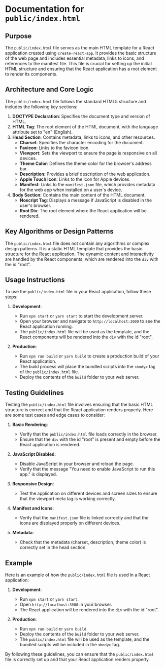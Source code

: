 # Documentation for `public/index.html`

## Purpose
The `public/index.html` file serves as the main HTML template for a React application created using `create-react-app`. It provides the basic structure of the web page and includes essential metadata, links to icons, and references to the manifest file. This file is crucial for setting up the initial HTML structure and ensuring that the React application has a root element to render its components.

## Architecture and Core Logic
The `public/index.html` file follows the standard HTML5 structure and includes the following key sections:

1. **DOCTYPE Declaration**: Specifies the document type and version of HTML.
2. **HTML Tag**: The root element of the HTML document, with the language attribute set to "en" (English).
3. **Head Section**: Contains metadata, links to icons, and other resources.
   - **Charset**: Specifies the character encoding for the document.
   - **Favicon**: Links to the favicon icon.
   - **Viewport**: Sets the viewport to ensure the page is responsive on all devices.
   - **Theme Color**: Defines the theme color for the browser's address bar.
   - **Description**: Provides a brief description of the web application.
   - **Apple Touch Icon**: Links to the icon for Apple devices.
   - **Manifest**: Links to the `manifest.json` file, which provides metadata for the web app when installed on a user's device.
4. **Body Section**: Contains the main content of the HTML document.
   - **Noscript Tag**: Displays a message if JavaScript is disabled in the user's browser.
   - **Root Div**: The root element where the React application will be rendered.

## Key Algorithms or Design Patterns
The `public/index.html` file does not contain any algorithms or complex design patterns. It is a static HTML template that provides the basic structure for the React application. The dynamic content and interactivity are handled by the React components, which are rendered into the `div` with the id "root".

## Usage Instructions
To use the `public/index.html` file in your React application, follow these steps:

1. **Development**:
   - Run `npm start` or `yarn start` to start the development server.
   - Open your browser and navigate to `http://localhost:3000` to see the React application running.
   - The `public/index.html` file will be used as the template, and the React components will be rendered into the `div` with the id "root".

2. **Production**:
   - Run `npm run build` or `yarn build` to create a production build of your React application.
   - The build process will place the bundled scripts into the `<body>` tag of the `public/index.html` file.
   - Deploy the contents of the `build` folder to your web server.

## Testing Guidelines
Testing the `public/index.html` file involves ensuring that the basic HTML structure is correct and that the React application renders properly. Here are some test cases and edge cases to consider:

1. **Basic Rendering**:
   - Verify that the `public/index.html` file loads correctly in the browser.
   - Ensure that the `div` with the id "root" is present and empty before the React application is rendered.

2. **JavaScript Disabled**:
   - Disable JavaScript in your browser and reload the page.
   - Verify that the message "You need to enable JavaScript to run this app." is displayed.

3. **Responsive Design**:
   - Test the application on different devices and screen sizes to ensure that the viewport meta tag is working correctly.

4. **Manifest and Icons**:
   - Verify that the `manifest.json` file is linked correctly and that the icons are displayed properly on different devices.

5. **Metadata**:
   - Check that the metadata (charset, description, theme color) is correctly set in the head section.

## Example
Here is an example of how the `public/index.html` file is used in a React application:

1. **Development**:
   - Run `npm start` or `yarn start`.
   - Open `http://localhost:3000` in your browser.
   - The React application will be rendered into the `div` with the id "root".

2. **Production**:
   - Run `npm run build` or `yarn build`.
   - Deploy the contents of the `build` folder to your web server.
   - The `public/index.html` file will be used as the template, and the bundled scripts will be included in the `<body>` tag.

By following these guidelines, you can ensure that the `public/index.html` file is correctly set up and that your React application renders properly.
